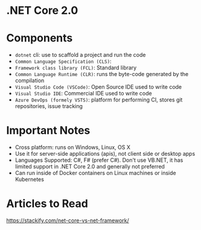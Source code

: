# .NET Core 2.0

# Components
- `dotnet` cli: use to scaffold a project and run the code
- `Common Language Specification (CLS)`: 
- `Framework class library (FCL)`: Standard library 
- `Common Language Runtime (CLR)`: runs the byte-code generated by the compilation
- `Visual Studio Code (VSCode)`: Open Source IDE used to write code
- `Visual Studio IDE`: Commercial IDE used to write code
- `Azure DevOps (formely VSTS)`: platform for performing CI, stores git repositories, issue tracking

# Important Notes
- Cross platform: runs on Windows, Linux, OS X
- Use it for server-side applications (apis), not client side or desktop apps
- Languages Supported: C#, F# (prefer C#).  Don't use VB.NET, it has limited support in .NET Core 2.0 and generally not preferred
- Can run inside of Docker containers on Linux machines or inside Kubernetes

# Articles to Read
https://stackify.com/net-core-vs-net-framework/
